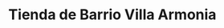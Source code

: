 ---
title: "Tienda de Barrio Villa Armonia"
url: /sucre/tienda-de-barrio-villa-armonia/
shop: tienda rural
---